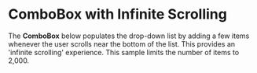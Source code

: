 ComboBox with Infinite Scrolling
================================

The __ComboBox__ below populates the drop-down list by adding a few items whenever the user scrolls near the bottom of the list. This provides an 'infinite scrolling' experience. This sample limits the number of items to 2,000.